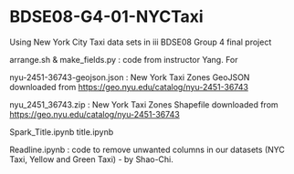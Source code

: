 # BDSE08-G4-01-NYCTaxi
Using New York City Taxi data sets in iii BDSE08 Group 4 final project

arrange.sh & make_fields.py : code from instructor Yang.  For 

nyu-2451-36743-geojson.json : New York Taxi Zones GeoJSON downloaded from https://geo.nyu.edu/catalog/nyu-2451-36743

nyu_2451_36743.zip : New York Taxi Zones Shapefile downloaded from https://geo.nyu.edu/catalog/nyu-2451-36743

Spark_Title.ipynb
title.ipynb

Readline.ipynb : code to remove unwanted columns in our datasets (NYC Taxi, Yellow and Green Taxi) - by Shao-Chi.
